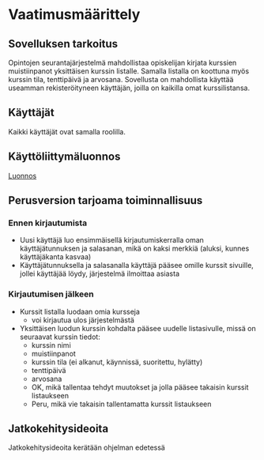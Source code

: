 # Vaatimusmäärittely

## Sovelluksen tarkoitus

Opintojen seurantajärjestelmä mahdollistaa opiskelijan kirjata kurssien
muistiinpanot yksittäisen kurssin listalle. Samalla listalla on koottuna myös 
kurssin tila, tenttipäivä ja arvosana.
Sovellusta on mahdollista käyttää useamman rekisteröityneen käyttäjän, 
joilla on kaikilla omat kurssilistansa.

## Käyttäjät

Kaikki käyttäjät ovat samalla roolilla.

## Käyttöliittymäluonnos

[Luonnos](https://github.com/forstjoh/ot-harjoitusty-/blob/master/Opintojenseurantajarjestelma/kuva.png)

## Perusversion tarjoama toiminnallisuus

### Ennen kirjautumista

* Uusi käyttäjä luo ensimmäisellä kirjautumiskerralla oman käyttäjätunnuksen 
ja salasanan, mikä on kaksi merkkiä (aluksi, kunnes käyttäjäkanta kasvaa)
* Käyttäjätunnuksella ja salasanalla käyttäjä pääsee omille kurssit sivuille, 
jollei käyttäjää löydy, järjestelmä ilmoittaa asiasta

### Kirjautumisen jälkeen

* Kurssit listalla luodaan omia kursseja
	* voi kirjautua ulos järjestelmästä
* Yksittäisen luodun kurssin kohdalta pääsee uudelle listasivulle, missä on
seuraavat kurssin tiedot:
	* kurssin nimi
	* muistiinpanot
	* kurssin tila (ei alkanut, käynnissä, suoritettu, hylätty)
	* tenttipäivä
	* arvosana
	* OK, mikä tallentaa tehdyt muutokset ja jolla pääsee takaisin
	 kurssit listaukseen
	* Peru, mikä vie takaisin tallentamatta kurssit listaukseen 


## Jatkokehitysideoita

Jatkokehitysideoita kerätään ohjelman edetessä 
